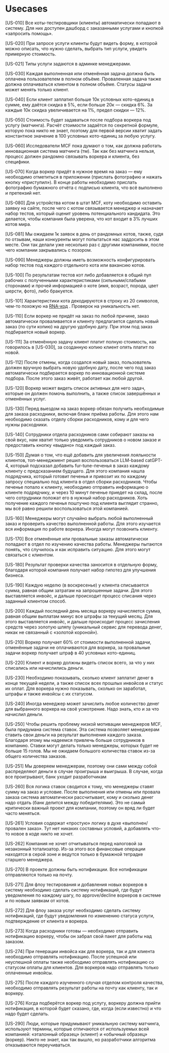 # Usecases

[US-010] Все коты-тестировщики (клиенты) автоматически попадают в систему. Для них доступен дашборд с заказанными услугами и кнопкой «запросить помощь».

[US-020] При запросе услуги клиенты будут видеть форму, в которой можно описать, что нужно сделать, выбрать тип услуги, увидеть примерную стоимость.

[US-021] Типы услуги задаются в админке менеджерами.

[US-030] Каждая выполненная или отменённая задача должна быть оплачена пользователем в полном объёме. Проваленная задача также должна оплачиваться клиентом в полном объёме. Статусы задачи может менять только клиент.

[US-040] Если клиент заплатил больше 10к условных кото-единиц в сумме, ему даётся скидка в 5%, если больше 20к — скидка 6%. За каждые 10к скидка увеличивается на 1%, предел скидки — 12%.

[US-050] Стоимость будет задаваться после подбора воркера под услугу (матчинга). Расчёт стоимости задаётся по секретной формуле, которую пока никто не знает, поэтому для первой версии хватит задать константное значение в 100 условных кото-единиц за любую услугу.

[US-060] Исследователи MCF пока думают о том, как должна работать инновационная система матчинга (тм). Так как без матчинга нельзя, процесс должен рандомно связывать воркера и клиента, без специфики.

[US-070] Когда воркер придёт в нужное время на заказ — ему необходимо отметиться в приложении (прислать фотографию и нажать кнопку «приступил»). В конце работы необходимо прислать фотографию бумажного отчёта с подписью клиента, что всё выполнено и претензий нет. 

[US-080] Для устройства котом в штат MCF, коту необходимо оставить заявку на сайте, после чего с котом связывается менеджер и назначает набор тестов, который оценит уровень потенциального кандидата. Это делается, чтобы компания была уверена, что кот входит в 3% лучших котов мира.

[US-081] Мы ожидаем 1к заявок в день от рандомных котов, также, судя по отзывам, наши конкуренты могут попытаться нас заддосить в этом месте. Они так делали уже несколько раз с другими компаниями, после чего компании закрывались с позором.

[US-090] Менеджеры должны иметь возможность конфигурировать набор тестов под каждого отдельного кота или вакансию котов.

[US-100] По результатам тестов кот либо добавляется в общий пул рабочих с полученными характеристиками (сильными/слабыми сторонами) и прочей информацией о коте (имя, возраст, порода, цвет шерсти, фото), либо бракуется.

[US-101] Характеристики кота декодируются в строку из 20 символов, чем-то похожую на [RNA-код](https://en.wikipedia.org/wiki/RNA) . Проверок на уникальность нет.

[US-110] Если воркер не придёт на заказ по любой причине, заказ автоматически проваливается и клиенту предлагается сделать новый заказ (по сути копию) на другую удобную дату. При этом под заказ подбирается новый воркер.

[US-111] За отменённую задачу клиент платит полную стоимость, как говорилось в [US-030], за созданную копию клиент опять платит по новой.

[US-112] После отмены, когда создался новый заказ, пользователь должен вручную выбрать новую удобную дату, после чего под заказ автоматически подбирается воркер по инновационной системе подбора. После этого заказ живёт, работает как любой другой.

[US-120] Воркер может видеть список активных для него задач, которые он должен помочь выполнить, а также список завершённых и отменённых услуг.

[US-130] Перед выездом на заказ воркер обязан получить необходимые для заказа расходники, включая бланк приёма работы. Для этого нам необходимо сказать отделу сборки расходников, кому и для чего нужны расходники.

[US-140] Сотрудники отдела расходников сами собирают заказы на свой вкус, нам хватит только уведомить сотрудников о новом заказе и предоставить кнопку «выдано» под каждый заказ.

[US-150] Думая о том, что ещё добавить для увеличения лояльности клиентов, топ-менеджмент решил воспользоваться LLM-based catGPT-4, который подсказал добавить fur-tune-печенья в заказ каждому клиенту с предсказанием будущего. Для этого компания нашла подрядчика, который готовит печенья и привозит их по каждому запросу специально под клиента в отдел сборки расходников. Чтобы печенье попало к клиенту, необходимо отправить информацию о клиенте подрядчику, и через 10 минут печенье приедет на склад, после чего сотрудники положат его в нужный набор расходников. Хоть получение каждого печенья поштучно под клиента выглядит странно, мы всё равно решили воспользоваться этой компанией.

[US-160] Менеджеры могут случайно выбрать любой выполненный заказ и проверить качество выполненной работы. Для этого изучается вся информация по работе воркера. Иногда могут позвонить клиенту.

[US-170] Все отменённые или провальные заказы автоматически попадают в отдел по изучению качества работы. Менеджеры пытаются понять, что случилось и как исправить ситуацию. Для этого могут связаться с клиентом.

[US-180] Результат проверки качества заносится в отдельную форму, благодаря которой компания получает набор гипотез для улучшения бизнеса.

[US-190] Каждую неделю (в воскресенье) у клиента списывается сумма, равная общим затратам на запрошенные задачи. Для этого выставляется инвойс, и дальше происходит процесс списания через заданный клиентом способ.

[US-200] Каждый последний день месяца воркеру начисляется сумма, равная общим выплатам минус все штрафы за текущий месяц. Для этого выставляется инвойс, и дальше происходит процесс зачисления средств через золотую шляпу (уникальный сервис для перевода денег, никак не связанный с «золотой короной»).

[US-210] Воркер получает 60% от стоимости выполненной задачи, отменённые задачи не оплачиваются для воркера, за провальные задачи воркер получает штраф в 40 условных кото-единиц.

[US-220] Клиент и воркер должны видеть список всего, за что у них списались или начислились деньги.

[US-230] Необходимо показывать, сколько клиент заплатит денег в конце текущей недели, а также список всех прошлых инвойсов и статус их оплат. Для воркера нужно показывать, сколько он заработал, штрафы и также инвойсы с их статусом.

[US-240] Иногда менеджер может зачислить любое количество денег для выбранного воркера на своё усмотрение. Надо знать, кто и за что начислил деньги.

[US-250] Чтобы решить проблему низкой мотивации менеджеров MCF, была придумана система ставок. Эта система позволяет менеджерам ставить свои деньги на результат выполнения каждого заказа. Благодаря этому мы надеемся привлечь больше сотрудников в компанию. Ставки могут делать только менеджеры, которых будет не больше 15 голов. Мы не ожидаем большого количества ставок из-за общего количества заказов.

[US-251] Мы доверяем менеджерам, поэтому они сами между собой распределяют деньги в случае проигрыша и выигрыша. В случае, когда все проигрывают, банк уходит разработчикам

[US-260] Вся логика ставок сводится к тому, что менеджеры ставят сумму на заказ и условие. После выполнения или отмены или провала заказа система автоматически рассчитывает, кому и сколько денег надо отдать (банк делится между победителями). Это не самый критически важный проект для компании, поэтому он вряд ли будет часто меняться.

[US-261] Условия содержат «простую» логику в духе «выполнен/провален заказ». Тут нет никаких составных условий, а добавлять что-то новое в коде никто не хочет.

[US-262] Компания не хочет отчитываться перед налоговой за незаконный тотализатор. Из-за этого все финансовые операции находятся в серой зоне и ведутся только в бумажной тетрадке старшего менеджера.

[US-270] В проекте должны быть нотификации. Все нотификации отправляются только на почту.

[US-271] Для флоу тестирования и добавления новых воркеров в систему необходимо сделать систему нотификаций, где будут уведомления по каждому шагу, по approve/decline воркеров в системе и по новым заявкам от котов.

[US-272] Для флоу заказа услуг необходимо сделать систему нотификаций, где будут уведомления по изменению статуса услуги, подтверждение от клиента и воркера.

[US-273] Когда расходники готовы — необходимо отправить нотификацию воркеру, чтобы он забрал свой пакет для работы над заказом.

[US-274] При генерации инвойса как для воркера, так и для клиента необходимо отправлять нотификацию. После успешной или неуспешной оплаты также необходимо отправлять нотификацию со статусом оплаты для клиентов. Для воркеров надо отправлять только оплаченные инвойсы.

[US-275] После каждого изученного случая отделом контроля качества, необходимо отправлять результат работы на почту как клиенту, так и воркеру.

[US-276] Когда подберётся воркер под услугу, воркеру должна прийти нотификация, в которой будет сказано, где, когда (если известно) и что надо будет сделать.
 
[US-290] Люди, которые придумывают уникальную систему матчинга, используют термины, которые отличаются от используемых всей компанией: «эталонный образец» (клиент) и «обычный образец» (воркер). Никто не знает, как так вышло, но разработчики алгоритма отказываются переучиваться.
